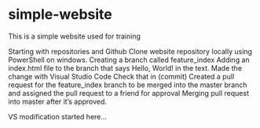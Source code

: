# simple-website
This is a simple website used for training

Starting with repositories and Github
  Clone website repository locally using PowerShell on windows.
  Creating a branch called feature_index
  Adding an index.html file to the branch that says Hello, World! in the text. 
    Made the change with Visual Studio Code
  Check that in (commit)
  Created a pull request for the feature_index branch to be merged into the master branch and assigned the pull request to a friend for approval
  Merging pull request into master after it’s approved.

  VS modification started here...